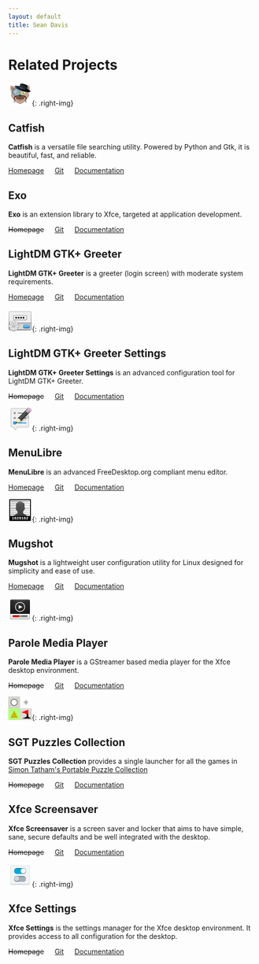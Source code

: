 ```yaml
---
layout: default
title: Sean Davis
---
```


# Related Projects

![Catfish](/assets/img/org.xfce.catfish.png){: .right-img}

## Catfish

**Catfish** is a versatile file searching utility. Powered by Python and Gtk, it is beautiful, fast, and reliable.

[Homepage](https://bluesabre.org/catfish) &emsp;
[Git](https://gitlab.xfce.org/apps/catfish) &emsp;
[Documentation](https://docs.xfce.org/apps/catfish/start)

## Exo

**Exo** is an extension library to Xfce, targeted at application development.

~~Homepage~~ &emsp;
[Git](https://gitlab.xfce.org/apps/catfish) &emsp;
[Documentation](https://docs.xfce.org/xfce/exo/start)

## LightDM GTK+ Greeter

**LightDM GTK+ Greeter** is a greeter (login screen) with moderate system requirements.

[Homepage](https://bluesabre.org/lightdm-gtk-greeter/) &emsp;
[Git](https://github.com/Xubuntu/lightdm-gtk-greeter) &emsp;
[Documentation](https://github.com/Xubuntu/lightdm-gtk-greeter/wiki)

![LightDM GTK+ Greeter Settings](/assets/img/org.xubuntu.lightdm-gtk-greeter-settings.png){: .right-img}

## LightDM GTK+ Greeter Settings

**LightDM GTK+ Greeter Settings** is an advanced configuration tool for LightDM GTK+ Greeter.

~~Homepage~~ &emsp;
[Git](https://github.com/Xubuntu/lightdm-gtk-greeter-settings) &emsp;
[Documentation](https://github.com/Xubuntu/lightdm-gtk-greeter-settings/wiki)

![MenuLibre](/assets/img/org.bluesabre.menulibre.png){: .right-img}

## MenuLibre

**MenuLibre** is an advanced FreeDesktop.org compliant menu editor.

[Homepage](https://bluesabre.org/menulibre/) &emsp;
[Git](https://github.com/bluesabre/menulibre) &emsp;
[Documentation](https://github.com/bluesabre/menulibre/wiki)

![Mugshot](/assets/img/org.bluesabre.mugshot.png){: .right-img}

## Mugshot

**Mugshot** is a lightweight user configuration utility for Linux designed for simplicity and ease of use.

[Homepage](https://bluesabre.org/mugshot/) &emsp;
[Git](https://github.com/bluesabre/mugshot) &emsp;
[Documentation](https://github.com/bluesabre/mugshot/wiki)

![Mugshot](/assets/img/org.xfce.parole.png){: .right-img}

## Parole Media Player

**Parole Media Player** is a GStreamer based media player for the Xfce desktop environment.

~~Homepage~~ &emsp;
[Git](https://gitlab.xfce.org/apps/parole) &emsp;
[Documentation](https://docs.xfce.org/apps/parole/start)

![Mugshot](/assets/img/org.bluesabre.sgt-launcher.png){: .right-img}

## SGT Puzzles Collection

**SGT Puzzles Collection** provides a single launcher for all the games in [Simon Tatham's Portable Puzzle Collection](https://www.chiark.greenend.org.uk/~sgtatham/puzzles/)

~~Homepage~~ &emsp;
[Git](https://github.com/bluesabre/sgt-launcher) &emsp;
[Documentation](https://github.com/bluesabre/sgt-launcher/wiki)

## Xfce Screensaver

**Xfce Screensaver** is a screen saver and locker that aims to have
simple, sane, secure defaults and be well integrated with the desktop.

~~Homepage~~ &emsp;
[Git](https://gitlab.xfce.org/apps/xfce4-screensaver) &emsp;
[Documentation](https://docs.xfce.org/apps/screensaver/start)

![Xfce Settings](/assets/img/org.xfce.settings.png){: .right-img}

## Xfce Settings

**Xfce Settings** is the settings manager for the Xfce desktop environment. It provides access to all configuration for the desktop.

~~Homepage~~ &emsp;
[Git](https://gitlab.xfce.org/xfce/xfce4-settings) &emsp;
[Documentation](https://docs.xfce.org/xfce/xfce4-settings/start)
